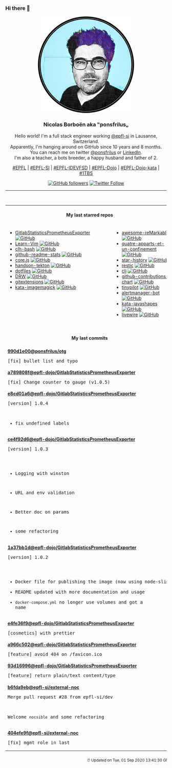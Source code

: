 ### Hi there 👋

<p align="center">
  <!-- use https://avatars3.githubusercontent.com/u/176002?v=4 for your default github picture -->
  <img src="https://raw.githubusercontent.com/ponsfrilus/ponsfrilus/master/img/ponsfrilus.png" title="Nicolas Borboën aka ‟ponsfrilus„" alt="Nicolas Borboën aka ‟ponsfrilus„" />
  <h3 align="center">
    Nicolas Borboën aka ‟ponsfrilus„
  </h3>
  <p align="center">
    Hello world! I'm a full stack engineer working <a href="https://github.com/epfl-si">@epfl-si</a> in Lausanne, Switzerland.
    <br />Apparently, I'm hanging around on GitHub since 10 years and 8 months.
    <br />You can reach me on twitter <a href="https://twitter.com/ponsfrilus">@ponsfrilus</a> or <a href="http://linkedin.com/in/nicolasborboen">LinkedIn</a>.
    <br />I'm also a teacher, a bots breeder, a happy husband and father of 2.
  </p>
  <p align="center">
    <a href="https://www.epfl.ch">#EPFL</a> | 
    <a href="https://github.com/epfl-si/">#EPFL-SI</a> | 
    <a href="https://github.com/epfl-idevfsd">#EPFL-IDEVFSD</a> | 
    <a href="https://github.com/topics/epfl-dojo">#EPFL-Dojo</a> | 
    <a href="https://github.com/topics/epfl-dojo-kata">#EPFL-Dojo-kata</a> | 
    <a href="https://en.wikipedia.org/wiki/Indentation_style#Variant:_1TBS_(OTBS)">#1TBS</a>
  </p>
  <p align="center">
    <a href="https://github.com/ponsfrilus"><img alt="GitHub followers" src="https://img.shields.io/github/followers/ponsfrilus?label=Follow%20me%20on%20github&style=social"></a>
    <a href="https://twitter.com/ponsfrilus"><img alt="Twitter Follow" src="https://img.shields.io/twitter/follow/ponsfrilus?label=follow%20me%20on%20twitter&style=social"></a>
  </p>
  </p><hr><table align="center">
<tr>
<td colspan="2" align="center"><h4>My last starred repos</h4></td>
</tr>
<tr>
<td valign="top">
<ul>
<li>
<a href="https://github.com/epfl-dojo/GitlabStatisticsPrometheusExporter" title="Gitlab Statistics Prometheus Exporter" target="_blank">GitlabStatisticsPrometheusExporter</a>&nbsp;<a href="https://github.com/epfl-dojo/GitlabStatisticsPrometheusExporter" title="Gitlab Statistics Prometheus Exporter" target="_blank"><img src="https://img.shields.io/github/stars/epfl-dojo/GitlabStatisticsPrometheusExporter?style=social" alt="GitHub"></a>
</li>
<li>
<a href="https://github.com/iggredible/Learn-Vim" title="A book for learning the Vim editor the smart way." target="_blank">Learn-Vim</a>&nbsp;<a href="https://github.com/iggredible/Learn-Vim" title="A book for learning the Vim editor the smart way." target="_blank"><img src="https://img.shields.io/github/stars/iggredible/Learn-Vim?style=social" alt="GitHub"></a>
</li>
<li>
<a href="https://github.com/CommandLineHeroes/clh-bash" title="Arcade game to show your Command Line Hero skills!  The game challenges you to enter as many valid commands as you can in 60 seconds!" target="_blank">clh-bash</a>&nbsp;<a href="https://github.com/CommandLineHeroes/clh-bash" title="Arcade game to show your Command Line Hero skills!  The game challenges you to enter as many valid commands as you can in 60 seconds!" target="_blank"><img src="https://img.shields.io/github/stars/CommandLineHeroes/clh-bash?style=social" alt="GitHub"></a>
</li>
<li>
<a href="https://github.com/anuraghazra/github-readme-stats" title=":zap: Dynamically generated stats for your github readmes" target="_blank">github-readme-stats</a>&nbsp;<a href="https://github.com/anuraghazra/github-readme-stats" title=":zap: Dynamically generated stats for your github readmes" target="_blank"><img src="https://img.shields.io/github/stars/anuraghazra/github-readme-stats?style=social" alt="GitHub"></a>
</li>
<li>
<a href="https://github.com/octokit/core.js" title="Extendable client for GitHub's REST & GraphQL APIs" target="_blank">core.js</a>&nbsp;<a href="https://github.com/octokit/core.js" title="Extendable client for GitHub's REST & GraphQL APIs" target="_blank"><img src="https://img.shields.io/github/stars/octokit/core.js?style=social" alt="GitHub"></a>
</li>
<li>
<a href="https://github.com/joellord/handson-tekton" title="null" target="_blank">handson-tekton</a>&nbsp;<a href="https://github.com/joellord/handson-tekton" title="null" target="_blank"><img src="https://img.shields.io/github/stars/joellord/handson-tekton?style=social" alt="GitHub"></a>
</li>
<li>
<a href="https://github.com/williambelle/dotfiles" title="My Ubuntu / macOS dotfiles" target="_blank">dotfiles</a>&nbsp;<a href="https://github.com/williambelle/dotfiles" title="My Ubuntu / macOS dotfiles" target="_blank"><img src="https://img.shields.io/github/stars/williambelle/dotfiles?style=social" alt="GitHub"></a>
</li>
<li>
<a href="https://github.com/DojoRally/DRW" title="null" target="_blank">DRW</a>&nbsp;<a href="https://github.com/DojoRally/DRW" title="null" target="_blank"><img src="https://img.shields.io/github/stars/DojoRally/DRW?style=social" alt="GitHub"></a>
</li>
<li>
<a href="https://github.com/gitextensions/gitextensions" title="Git Extensions is a standalone UI tool for managing git repositories. It also integrates with Windows Explorer and Microsoft Visual Studio (2015/2017/2019)." target="_blank">gitextensions</a>&nbsp;<a href="https://github.com/gitextensions/gitextensions" title="Git Extensions is a standalone UI tool for managing git repositories. It also integrates with Windows Explorer and Microsoft Visual Studio (2015/2017/2019)." target="_blank"><img src="https://img.shields.io/github/stars/gitextensions/gitextensions?style=social" alt="GitHub"></a>
</li>
<li>
<a href="https://github.com/epfl-dojo/kata-imagemagick" title="Introduction to Image Magick" target="_blank">kata-imagemagick</a>&nbsp;<a href="https://github.com/epfl-dojo/kata-imagemagick" title="Introduction to Image Magick" target="_blank"><img src="https://img.shields.io/github/stars/epfl-dojo/kata-imagemagick?style=social" alt="GitHub"></a>
</li>
</ul>
<img width="450" height="1" /></td>
<td valign="top">
<ul>
<li>
<a href="https://github.com/reHackable/awesome-reMarkable" title="A curated list of projects related to the reMarkable tablet" target="_blank">awesome-reMarkable</a>&nbsp;<a href="https://github.com/reHackable/awesome-reMarkable" title="A curated list of projects related to the reMarkable tablet" target="_blank"><img src="https://img.shields.io/github/stars/reHackable/awesome-reMarkable?style=social" alt="GitHub"></a>
</li>
<li>
<a href="https://github.com/IMI-initiative/quatre-apparts-et-un-confinement" title="Repository for the free open-source web-based mobile game "Covidou"" target="_blank">quatre-apparts-et-un-confinement</a>&nbsp;<a href="https://github.com/IMI-initiative/quatre-apparts-et-un-confinement" title="Repository for the free open-source web-based mobile game "Covidou"" target="_blank"><img src="https://img.shields.io/github/stars/IMI-initiative/quatre-apparts-et-un-confinement?style=social" alt="GitHub"></a>
</li>
<li>
<a href="https://github.com/timqian/star-history" title="The missing star history graph of github repos" target="_blank">star-history</a>&nbsp;<a href="https://github.com/timqian/star-history" title="The missing star history graph of github repos" target="_blank"><img src="https://img.shields.io/github/stars/timqian/star-history?style=social" alt="GitHub"></a>
</li>
<li>
<a href="https://github.com/restic/restic" title="Fast, secure, efficient backup program" target="_blank">restic</a>&nbsp;<a href="https://github.com/restic/restic" title="Fast, secure, efficient backup program" target="_blank"><img src="https://img.shields.io/github/stars/restic/restic?style=social" alt="GitHub"></a>
</li>
<li>
<a href="https://github.com/tektoncd/cli" title="A CLI for interacting with Tekton!" target="_blank">cli</a>&nbsp;<a href="https://github.com/tektoncd/cli" title="A CLI for interacting with Tekton!" target="_blank"><img src="https://img.shields.io/github/stars/tektoncd/cli?style=social" alt="GitHub"></a>
</li>
<li>
<a href="https://github.com/sallar/github-contributions-chart" title=":octocat: Generate an image of all your Github contributions" target="_blank">github-contributions-chart</a>&nbsp;<a href="https://github.com/sallar/github-contributions-chart" title=":octocat: Generate an image of all your Github contributions" target="_blank"><img src="https://img.shields.io/github/stars/sallar/github-contributions-chart?style=social" alt="GitHub"></a>
</li>
<li>
<a href="https://github.com/mtlynch/tinypilot" title="Use your Raspberry Pi as a browser-based KVM." target="_blank">tinypilot</a>&nbsp;<a href="https://github.com/mtlynch/tinypilot" title="Use your Raspberry Pi as a browser-based KVM." target="_blank"><img src="https://img.shields.io/github/stars/mtlynch/tinypilot?style=social" alt="GitHub"></a>
</li>
<li>
<a href="https://github.com/metalmatze/alertmanager-bot" title="Bot for Prometheus' Alertmanager" target="_blank">alertmanager-bot</a>&nbsp;<a href="https://github.com/metalmatze/alertmanager-bot" title="Bot for Prometheus' Alertmanager" target="_blank"><img src="https://img.shields.io/github/stars/metalmatze/alertmanager-bot?style=social" alt="GitHub"></a>
</li>
<li>
<a href="https://github.com/TacticsCH/kata-javashapes" title="Recreation of an exam I had" target="_blank">kata-javashapes</a>&nbsp;<a href="https://github.com/TacticsCH/kata-javashapes" title="Recreation of an exam I had" target="_blank"><img src="https://img.shields.io/github/stars/TacticsCH/kata-javashapes?style=social" alt="GitHub"></a>
</li>
<li>
<a href="https://github.com/livewire/livewire" title="A full-stack framework for Laravel that takes the pain out of building dynamic UIs." target="_blank">livewire</a>&nbsp;<a href="https://github.com/livewire/livewire" title="A full-stack framework for Laravel that takes the pain out of building dynamic UIs." target="_blank"><img src="https://img.shields.io/github/stars/livewire/livewire?style=social" alt="GitHub"></a>
</li>
</ul>
<img width="450" height="1" /></td>
</tr>
<tr>
<td colspan="2" align="center"><h4>My last commits</h4></td>
</tr>
<tr>
        <td colspan="2">
          <div><strong><a href="https://api.github.com/repos/ponsfrilus/otg/commits/990d1e00bbf3e05984f011b2bf756472e3e0fa80" title="2020-09-01T11:15:49.000+02:00" target="_blank">990d1e00</a><a href="https://github.com/ponsfrilus">@ponsfrilus</a><a href="https://github.com/ponsfrilus/otg" title="One Time Password (project)">/otg</a></strong></div>
          <pre>[fix] bullet list and typo</pre>
        </td>
        </tr><tr>
        <td colspan="2">
          <div><strong><a href="https://api.github.com/repos/epfl-dojo/GitlabStatisticsPrometheusExporter/commits/a789808ff9487c595303bb771295ad6d61f8067a" title="2020-08-31T18:39:13.000+02:00" target="_blank">a789808f</a><a href="https://github.com/epfl-dojo">@epfl-dojo</a><a href="https://github.com/epfl-dojo/GitlabStatisticsPrometheusExporter" title="Gitlab Statistics Prometheus Exporter">/GitlabStatisticsPrometheusExporter</a></strong></div>
          <pre>[fix] Change counter to gauge (v1.0.5)</pre>
        </td>
        </tr><tr>
        <td colspan="2">
          <div><strong><a href="https://api.github.com/repos/epfl-dojo/GitlabStatisticsPrometheusExporter/commits/e8cd01a66df828348181075564688f0cae1a7377" title="2020-08-31T16:49:56.000+02:00" target="_blank">e8cd01a6</a><a href="https://github.com/epfl-dojo">@epfl-dojo</a><a href="https://github.com/epfl-dojo/GitlabStatisticsPrometheusExporter" title="Gitlab Statistics Prometheus Exporter">/GitlabStatisticsPrometheusExporter</a></strong></div>
          <pre>[version] 1.0.4

  - fix undefined labels</pre>
        </td>
        </tr><tr>
        <td colspan="2">
          <div><strong><a href="https://api.github.com/repos/epfl-dojo/GitlabStatisticsPrometheusExporter/commits/ce4f92d6bcd469fd50570e4be5816ec9f110f0ca" title="2020-08-31T12:20:35.000+02:00" target="_blank">ce4f92d6</a><a href="https://github.com/epfl-dojo">@epfl-dojo</a><a href="https://github.com/epfl-dojo/GitlabStatisticsPrometheusExporter" title="Gitlab Statistics Prometheus Exporter">/GitlabStatisticsPrometheusExporter</a></strong></div>
          <pre>[version] 1.0.3

* Logging with winston
* URL and env validation
* Better doc on params
* some refactoring</pre>
        </td>
        </tr><tr>
        <td colspan="2">
          <div><strong><a href="https://api.github.com/repos/epfl-dojo/GitlabStatisticsPrometheusExporter/commits/1a37bb1d3f0badc901f17b6e7c0a17edbcf2179d" title="2020-08-28T19:14:14.000+02:00" target="_blank">1a37bb1d</a><a href="https://github.com/epfl-dojo">@epfl-dojo</a><a href="https://github.com/epfl-dojo/GitlabStatisticsPrometheusExporter" title="Gitlab Statistics Prometheus Exporter">/GitlabStatisticsPrometheusExporter</a></strong></div>
          <pre>[version] 1.0.2

  - Docker file for publishing the image (now using node-slim)
  - README updated with more documentation and usage
  - `docker-compose.yml` no longer use volumes and got a name</pre>
        </td>
        </tr><tr>
        <td colspan="2">
          <div><strong><a href="https://api.github.com/repos/epfl-dojo/GitlabStatisticsPrometheusExporter/commits/e4fe36f9c4a90ff42a90fe942ee62ab86784de4a" title="2020-08-28T18:12:24.000+02:00" target="_blank">e4fe36f9</a><a href="https://github.com/epfl-dojo">@epfl-dojo</a><a href="https://github.com/epfl-dojo/GitlabStatisticsPrometheusExporter" title="Gitlab Statistics Prometheus Exporter">/GitlabStatisticsPrometheusExporter</a></strong></div>
          <pre>[cosmetics] with prettier</pre>
        </td>
        </tr><tr>
        <td colspan="2">
          <div><strong><a href="https://api.github.com/repos/epfl-dojo/GitlabStatisticsPrometheusExporter/commits/a966c50239d7fda0e9e20ace7e585a74001ab6e7" title="2020-08-28T18:07:11.000+02:00" target="_blank">a966c502</a><a href="https://github.com/epfl-dojo">@epfl-dojo</a><a href="https://github.com/epfl-dojo/GitlabStatisticsPrometheusExporter" title="Gitlab Statistics Prometheus Exporter">/GitlabStatisticsPrometheusExporter</a></strong></div>
          <pre>[feature] avoid 404 on /favicon.ico</pre>
        </td>
        </tr><tr>
        <td colspan="2">
          <div><strong><a href="https://api.github.com/repos/epfl-dojo/GitlabStatisticsPrometheusExporter/commits/93d1699624484e2f9ffbbec26298a0ba488dfb5d" title="2020-08-28T18:06:41.000+02:00" target="_blank">93d16996</a><a href="https://github.com/epfl-dojo">@epfl-dojo</a><a href="https://github.com/epfl-dojo/GitlabStatisticsPrometheusExporter" title="Gitlab Statistics Prometheus Exporter">/GitlabStatisticsPrometheusExporter</a></strong></div>
          <pre>[feature] return plain/text content/type</pre>
        </td>
        </tr><tr>
        <td colspan="2">
          <div><strong><a href="https://api.github.com/repos/epfl-si/external-noc/commits/b6fda9eb1d4e1e187f5b826f96c47e384c039020" title="2020-08-28T17:25:57.000+02:00" target="_blank">b6fda9eb</a><a href="https://github.com/epfl-si">@epfl-si</a><a href="https://github.com/epfl-si/external-noc" title="External Network Operations Center for EPFL SI IDEV-FSD">/external-noc</a></strong></div>
          <pre>Merge pull request #28 from epfl-si/dev

Welcome `nocsible` and some refactoring</pre>
        </td>
        </tr><tr>
        <td colspan="2">
          <div><strong><a href="https://api.github.com/repos/epfl-si/external-noc/commits/404efe9f7308213cebb4f7e1989b06377a7526ca" title="2020-08-28T17:18:11.000+02:00" target="_blank">404efe9f</a><a href="https://github.com/epfl-si">@epfl-si</a><a href="https://github.com/epfl-si/external-noc" title="External Network Operations Center for EPFL SI IDEV-FSD">/external-noc</a></strong></div>
          <pre>[fix] mgmt role in last</pre>
        </td>
        </tr><tfoot>
<tr>
<td colspan="2" align="right">
<img width="900" height="1" />
<small>⏰ Updated on Tue, 01 Sep 2020 13:41:30 GMT</small>
</td>
</tr>
</tfoot>
<br />
</table>
